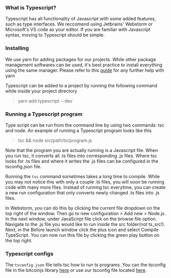 ### What is Typescript?
Typescript has all functionality of Javascript with some added features, such as type interfaces. We reccomend using Jetbrains' Webstorm or Microsoft's VS code as your editor. If you are familiar with Javascript syntax, moving to Typescript should be simple.

### Installing
We use yarn for adding packages for our projects. While other package management softwares can be used, it's best practice to install everything using the same manager. Please refer to this [guide](https://www.digitalocean.com/community/tutorials/how-to-install-and-use-the-yarn-package-manager-for-node-js
) for any further help with yarn


Typescript can be added to a project by running the following command while inside your project directory
> yarn add typescript --dev

### Running a Typescript program
Type script can be run from the command line by using two commands: tsc and node. An example of running a Typescript program looks like this

> tsc && node src/path/to/program.js

Note that the program you are actually running is a Javascript file. When you run tsc, it converts all .ts files into corresponding .js files. Where tsc looks for .ts files and where it writes the .js files can be configured in the tsconfig.json file.

Running the `tsc` command sometimes takes a long time to compile. While you may not notice this with only a couple .ts files, you will soon be running code with many more files. Instead of running tsc everytime, you can create a new run configuration that only converts newly changed .ts files into .js files. 

In Webstorm, you can do this by clicking the current file dropdown on the top right of the window. Then go to new configuration > Add new > Node.js. In the next window, under JavaScirpt file click on the browse file option. Navigate to the .js file you would like to run inside the src folder(not ts_src!). Next, in the Before launch window click the plus icon and select Compile TypeScript. You can now run this file by clicking the green play button on the top right. 

### Typescript configs
The `tsconfig.json` file tells tsc how to run ts programs. You can the tsconfig file in the bitcoinjs library [here](https://github.com/bitcoinjs/bitcoinjs-lib/blob/master/tsconfig.json) or use our tsconfig file located [here](https://github.com/Blockchain-Research-Team/blockchain-training/blob/main/extras/tsconfig.json). 
